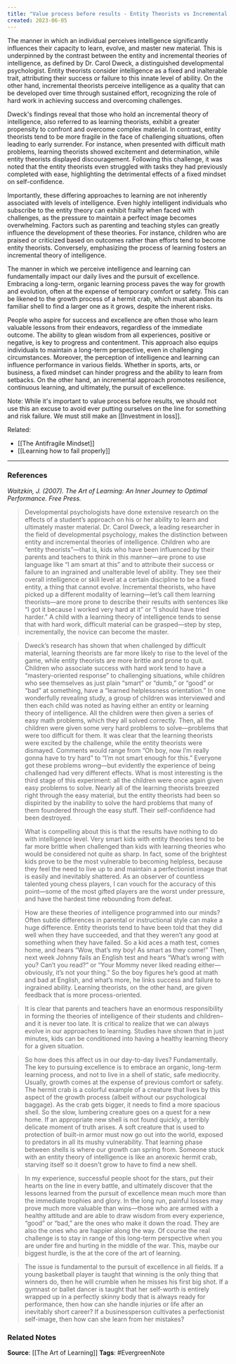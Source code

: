 ```yaml
---
title: "Value process before results - Entity Theorists vs Incremental theorists"
created: 2023-06-05
---
```


The manner in which an individual perceives intelligence significantly influences their capacity to learn, evolve, and master new material. This is underpinned by the contrast between the entity and incremental theories of intelligence, as defined by Dr. Carol Dweck, a distinguished developmental psychologist. Entity theorists consider intelligence as a fixed and inalterable trait, attributing their success or failure to this innate level of ability. On the other hand, incremental theorists perceive intelligence as a quality that can be developed over time through sustained effort, recognizing the role of hard work in achieving success and overcoming challenges.

Dweck's findings reveal that those who hold an incremental theory of intelligence, also referred to as learning theorists, exhibit a greater propensity to confront and overcome complex material. In contrast, entity theorists tend to be more fragile in the face of challenging situations, often leading to early surrender. For instance, when presented with difficult math problems, learning theorists showed excitement and determination, while entity theorists displayed discouragement. Following this challenge, it was noted that the entity theorists even struggled with tasks they had previously completed with ease, highlighting the detrimental effects of a fixed mindset on self-confidence.

Importantly, these differing approaches to learning are not inherently associated with levels of intelligence. Even highly intelligent individuals who subscribe to the entity theory can exhibit frailty when faced with challenges, as the pressure to maintain a perfect image becomes overwhelming. Factors such as parenting and teaching styles can greatly influence the development of these theories. For instance, children who are praised or criticized based on outcomes rather than efforts tend to become entity theorists. Conversely, emphasizing the process of learning fosters an incremental theory of intelligence.

The manner in which we perceive intelligence and learning can fundamentally impact our daily lives and the pursuit of excellence. Embracing a long-term, organic learning process paves the way for growth and evolution, often at the expense of temporary comfort or safety. This can be likened to the growth process of a hermit crab, which must abandon its familiar shell to find a larger one as it grows, despite the inherent risks.

People who aspire for success and excellence are often those who learn valuable lessons from their endeavors, regardless of the immediate outcome. The ability to glean wisdom from all experiences, positive or negative, is key to progress and contentment. This approach also equips individuals to maintain a long-term perspective, even in challenging circumstances. Moreover, the perception of intelligence and learning can influence performance in various fields. Whether in sports, arts, or business, a fixed mindset can hinder progress and the ability to learn from setbacks. On the other hand, an incremental approach promotes resilience, continuous learning, and ultimately, the pursuit of excellence.

Note: While it's important to value process before results, we should not use this an excuse to avoid ever putting ourselves on the line for something and risk failure. We must still make an [[Investment in loss]].

Related:
- [[The Antifragile Mindset]]
- [[Learning how to fail properly]]

---
### References

*Waitzkin, J. (2007). The Art of Learning: An Inner Journey to Optimal Performance. Free Press.*

> Developmental psychologists have done extensive research on the effects of a student’s approach on his or her ability to learn and ultimately master material. Dr. Carol Dweck, a leading researcher in the field of developmental psychology, makes the distinction between entity and incremental theories of intelligence. Children who are “entity theorists”—that is, kids who have been influenced by their parents and teachers to think in this manner—are prone to use language like “I am smart at this” and to attribute their success or failure to an ingrained and unalterable level of ability. They see their overall intelligence or skill level at a certain discipline to be a fixed entity, a thing that cannot evolve. Incremental theorists, who have picked up a different modality of learning—let’s call them learning theorists—are more prone to describe their results with sentences like “I got it because I worked very hard at it” or “I should have tried harder.” A child with a learning theory of intelligence tends to sense that with hard work, difficult material can be grasped—step by step, incrementally, the novice can become the master.

> Dweck’s research has shown that when challenged by difficult material, learning theorists are far more likely to rise to the level of the game, while entity theorists are more brittle and prone to quit. Children who associate success with hard work tend to have a “mastery-oriented response” to challenging situations, while children who see themselves as just plain “smart” or “dumb,” or “good” or “bad” at something, have a “learned helplessness orientation.” In one wonderfully revealing study, a group of children was interviewed and then each child was noted as having either an entity or learning theory of intelligence. All the children were then given a series of easy math problems, which they all solved correctly. Then, all the children were given some very hard problems to solve—problems that were too difficult for them. It was clear that the learning theorists were excited by the challenge, while the entity theorists were dismayed. Comments would range from “Oh boy, now I’m really gonna have to try hard” to “I’m not smart enough for this.” Everyone got these problems wrong—but evidently the experience of being challenged had very different effects. What is most interesting is the third stage of this experiment: all the children were once again given easy problems to solve. Nearly all of the learning theorists breezed right through the easy material, but the entity theorists had been so dispirited by the inability to solve the hard problems that many of them foundered through the easy stuff. Their self-confidence had been destroyed.

> What is compelling about this is that the results have nothing to do with intelligence level. Very smart kids with entity theories tend to be far more brittle when challenged than kids with learning theories who would be considered not quite as sharp. In fact, some of the brightest kids prove to be the most vulnerable to becoming helpless, because they feel the need to live up to and maintain a perfectionist image that is easily and inevitably shattered. As an observer of countless talented young chess players, I can vouch for the accuracy of this point—some of the most gifted players are the worst under pressure, and have the hardest time rebounding from defeat.

> How are these theories of intelligence programmed into our minds? Often subtle differences in parental or instructional style can make a huge difference. Entity theorists tend to have been told that they did well when they have succeeded, and that they weren’t any good at something when they have failed. So a kid aces a math test, comes home, and hears “Wow, that’s my boy! As smart as they come!” Then, next week Johnny fails an English test and hears “What’s wrong with you? Can’t you read?” or “Your Mommy never liked reading either—obviously, it’s not your thing.” So the boy figures he’s good at math and bad at English, and what’s more, he links success and failure to ingrained ability. Learning theorists, on the other hand, are given feedback that is more process-oriented. 

> It is clear that parents and teachers have an enormous responsibility in forming the theories of intelligence of their students and children–and it is never too late. It is critical to realize that we can always evolve in our approaches to learning. Studies have shown that in just minutes, kids can be conditioned into having a healthy learning theory for a given situation. 

> So how does this affect us in our day-to-day lives? Fundamentally. The key to pursuing excellence is to embrace an organic, long-term learning process, and not to live in a shell of static, safe mediocrity. Usually, growth comes at the expense of previous comfort or safety. The hermit crab is a colorful example of a creature that lives by this aspect of the growth process (albeit without our psychological baggage). As the crab gets bigger, it needs to find a more spacious shell. So the slow, lumbering creature goes on a quest for a new home. If an appropriate new shell is not found quickly, a terribly delicate moment of truth arises. A soft creature that is used to protection of built-in armor must now go out into the world, exposed to predators in all its mushy vulnerability. That learning phase between shells is where our growth can spring from. Someone stuck with an entity theory of intelligence is like an anorexic hermit crab, starving itself so it doesn't grow to have to find a new shell. 

> In my experience, successful people shoot for the stars, put their hearts on the line in every battle, and ultimately discover that the lessons learned from the pursuit of excellence mean much more than the immediate trophies and glory. In the long run, painful losses may prove much more valuable than wins—those who are armed with a healthy attitude and are able to draw wisdom from every experience, “good” or “bad,” are the ones who make it down the road. They are also the ones who are happier along the way. Of course the real challenge is to stay in range of this long-term perspective when you are under fire and hurting in the middle of the war. This, maybe our biggest hurdle, is the at the core of the art of learning. 

> The issue is fundamental to the pursuit of excellence in all fields. If a young basketball player is taught that winning is the only thing that winners do, then he will crumble when he misses his first big shot. If a gymnast or ballet dancer is taught that her self-worth is entirely wrapped up in a perfectly skinny body that is always ready for performance, then how can she handle injuries or life after an inevitably short career? If a businessperson cultivates a perfectionist self-image, then how can she learn from her mistakes?

### Related Notes
**Source**: [[The Art of Learning]]
**Tags**: #EvergreenNote

